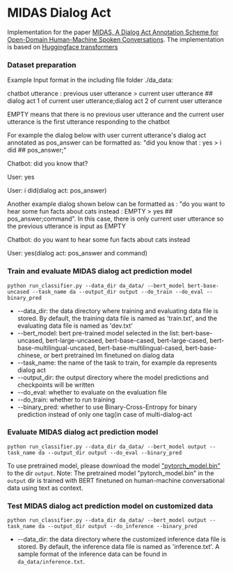 # MIDAS Dialog Act
Implementation for the paper [MIDAS, A Dialog Act Annotation Scheme for Open-Domain Human-Machine Spoken Conversations](https://arxiv.org/abs/1908.10023). The implementation is based on [Huggingface transformers](https://github.com/huggingface/transformers)



### Dataset preparation
Example Input format in the including file folder ./da_data: 

chatbot utterance : previous user utterance > current user utterance ## dialog act 1 of current user utterance;dialog act 2 of current user utterance

EMPTY means that there is no previous user utterance and the current user utterance is the first utterance responding to the chatbot

For example the dialog below with user current utterance's dialog act annotated as pos_answer can be formatted as: "did you know that : yes > i did ## pos_answer;"

Chatbot: did you know that?

User: yes

User: i did(dialog act: pos_answer)

Another example dialog shown below can be formatted as : "do you want to hear some fun facts about cats instead : EMPTY > yes ## pos_answer;command". In this case, there is only current user utterance so the previous utterance is input as EMPTY

Chatbot: do you want to hear some fun facts about cats instead

User: yes(dialog act: pos_answer and command)

### Train and evaluate MIDAS dialog act prediction model
```
python run_classifier.py --data_dir da_data/ --bert_model bert-base-uncased --task_name da --output_dir output --do_train --do_eval --binary_pred
```
* --data_dir: the data directory where training and evaluating data file is stored. By default, the training data file is named as 'train.txt', and the evaluating data file is named as 'dev.txt'
* --bert_model: bert pre-trained model selected in the list: bert-base-uncased, bert-large-uncased, bert-base-cased, bert-large-cased, bert-base-multilingual-uncased, bert-base-multilingual-cased, bert-base-chinese, or bert pretrained lm finetuned on dialog data
* --task_name: the name of the task to train, for example da represents dialog act 
* --output_dir: the output directory where the model predictions and checkpoints will be written
* --do_eval: whether to evaluate on the evaluation file
* --do_train: whether to run training
* --binary_pred: whether to use Binary-Cross-Entropy for binary prediction instead of only one tag(in case of multi-dialog-act

### Evaluate MIDAS dialog act prediction model
```
python run_classifier.py --data_dir da_data/ --bert_model output --task_name da --output_dir output --do_eval --binary_pred
```
To use pretrained model, please download the model ["pytorch_model.bin"](https://drive.google.com/file/d/1ZaPncrWgBlUCV0ChNWzc6WN8WeVAv5Ql/view?usp=sharing) to the dir `output`.
Note: The pretrained model "pytorch_model.bin" in the `output` dir is trained with BERT finetuned on human-machine conversational data using text as context.


### Test MIDAS dialog act prediction model on customized data
```
python run_classifier.py --data_dir da_data/ --bert_model output --task_name da --output_dir output --do_inference --binary_pred
```
* --data_dir: the data directory where the customized inference data file is stored. By default, the inference data file is named as 'inference.txt'. A sample format of the inference data can be found in `da_data/inference.txt`.

